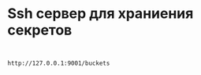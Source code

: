 # Ssh сервер для храниения секретов

## 

```shell

```

```text
http://127.0.0.1:9001/buckets
```

